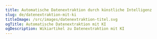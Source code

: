 ```yaml
---
title: Automatische Datenextraktion durch künstliche Intelligenz
slug: de/datenextraktion-mit-ki
titleImage: /src/images/datenextraktion-titel.svg
ogTitle: Automatische Datenextraktion mit KI
ogDescription: Wikiartikel zu Datenextraktion mit KI
---
```

